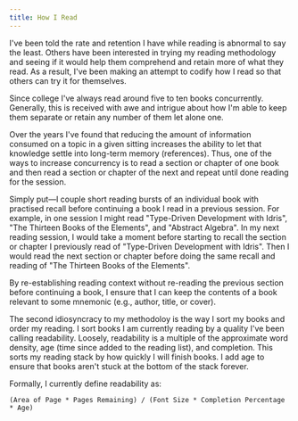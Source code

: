 ```yaml
---
title: How I Read
---
```


I've been told the rate and retention I have while reading is abnormal to say
the least.  Others have been interested in trying my reading methodology and
seeing if it would help them comprehend and retain more of what they read.  As a
result, I've been making an attempt to codify how I read so that others can try
it for themselves.

Since college I've always read around five to ten books concurrently.
Generally, this is received with awe and intrigue about how I'm able to keep
them separate or retain any number of them let alone one.

Over the years I've found that reducing the amount of information consumed on a
topic in a given sitting increases the ability to let that knowledge settle into
long-term memory (references).  Thus, one of the ways to increase concurrency is
to read a section or chapter of one book and then read a section or chapter of
the next and repeat until done reading for the session.

Simply put—I couple short reading bursts of an individual book with practised
recall before continuing a book I read in a previous session.  For example, in
one session I might read "Type-Driven Development with Idris", "The Thirteen
Books of the Elements", and "Abstract Algebra".  In my next reading session, I
would take a moment before starting to recall the section or chapter I
previously read of "Type-Driven Development with Idris".  Then I would read the
next section or chapter before doing the same recall and reading of "The
Thirteen Books of the Elements".

By re-establishing reading context without re-reading the previous section
before continuing a book, I ensure that I can keep the contents of a book
relevant to some mnemonic (e.g., author, title, or cover).

The second idiosyncracy to my methodoloy is the way I sort my books and order my
reading.  I sort books I am currently reading by a quality I've been calling
readability.  Loosely, readability is a multiple of the approximate word density,
age (time since added to the reading list), and completion.  This sorts my
reading stack by how quickly I will finish books.  I add age to ensure that
books aren't stuck at the bottom of the stack forever.

Formally, I currently define readability as:

```
(Area of Page * Pages Remaining) / (Font Size * Completion Percentage * Age)
```
